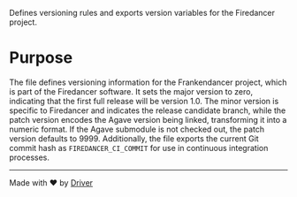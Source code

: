 <!--------------------------------------------------------------------------------->
<!-- IMPORTANT: This file is auto-generated by Driver (https://driver.ai). -------->
<!-- Manual edits may be overwritten on future commits. --------------------------->
<!--------------------------------------------------------------------------------->

Defines versioning rules and exports version variables for the Firedancer project.

# Purpose
The file defines versioning information for the Frankendancer project, which is part of the Firedancer software. It sets the major version to zero, indicating that the first full release will be version 1.0. The minor version is specific to Firedancer and indicates the release candidate branch, while the patch version encodes the Agave version being linked, transforming it into a numeric format. If the Agave submodule is not checked out, the patch version defaults to 9999. Additionally, the file exports the current Git commit hash as `FIREDANCER_CI_COMMIT` for use in continuous integration processes.

---
Made with ❤️ by [Driver](https://www.driver.ai/)